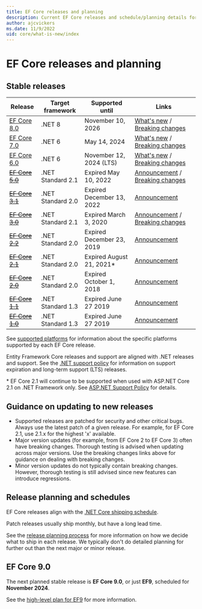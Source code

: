 ```yaml
---
title: EF Core releases and planning
description: Current EF Core releases and schedule/planning details for future releases
author: ajcvickers
ms.date: 11/9/2022
uid: core/what-is-new/index
---
```


# EF Core releases and planning

## Stable releases

| Release                                                                                | Target framework  | Supported until           | Links                                                                                                                                                                                  |
|----------------------------------------------------------------------------------------|-------------------|---------------------------|----------------------------------------------------------------------------------------------------------------------------------------------------------------------------------------|
| [EF Core 8.0](https://www.nuget.org/packages/Microsoft.EntityFrameworkCore)            | .NET 8            | November 10, 2026         | [What's new](xref:core/what-is-new/ef-core-8.0/whatsnew) / [Breaking changes](xref:core/what-is-new/ef-core-8.0/breaking-changes)                                                      |
| [EF Core 7.0](https://www.nuget.org/packages/Microsoft.EntityFrameworkCore/7.0.0)      | .NET 6            | May 14, 2024              | [What's new](xref:core/what-is-new/ef-core-7.0/whatsnew) / [Breaking changes](xref:core/what-is-new/ef-core-7.0/breaking-changes)                                                      |
| [EF Core 6.0](https://www.nuget.org/packages/Microsoft.EntityFrameworkCore/6.0.0)      | .NET 6            | November 12, 2024 (LTS)   | [What's new](xref:core/what-is-new/ef-core-6.0/whatsnew) / [Breaking changes](xref:core/what-is-new/ef-core-6.0/breaking-changes)                                                      |
| ~~[EF Core 5.0](https://www.nuget.org/packages/Microsoft.EntityFrameworkCore/5.0.17)~~ | .NET Standard 2.1 | Expired May 10, 2022      | [Announcement](https://devblogs.microsoft.com/dotnet/announcing-the-release-of-ef-core-5-0/) / [Breaking changes](xref:core/what-is-new/ef-core-5.0/breaking-changes)                  |
| ~~[EF Core 3.1](https://www.nuget.org/packages/Microsoft.EntityFrameworkCore/3.1.31)~~ | .NET Standard 2.0 | Expired December 13, 2022 | [Announcement](https://devblogs.microsoft.com/dotnet/announcing-entity-framework-core-3-1-and-entity-framework-6-4/)                                                                   |
| ~~[EF Core 3.0](https://www.nuget.org/packages/Microsoft.EntityFrameworkCore/3.0.3)~~  | .NET Standard 2.1 | Expired March 3, 2020     | [Announcement](https://devblogs.microsoft.com/dotnet/announcing-ef-core-3-0-and-ef-6-3-general-availability/) / [Breaking changes](xref:core/what-is-new/ef-core-3.x/breaking-changes) |
| ~~[EF Core 2.2](https://www.nuget.org/packages/Microsoft.EntityFrameworkCore/2.2.6)~~  | .NET Standard 2.0 | Expired December 23, 2019 | [Announcement](https://devblogs.microsoft.com/dotnet/announcing-entity-framework-core-2-2/)                                                                                            |
| ~~[EF Core 2.1](https://www.nuget.org/packages/Microsoft.EntityFrameworkCore/2.1.14)~~ | .NET Standard 2.0 | Expired August 21, 2021*  | [Announcement](https://devblogs.microsoft.com/dotnet/announcing-entity-framework-core-2-1/)                                                                                            |
| ~~[EF Core 2.0](https://www.nuget.org/packages/Microsoft.EntityFrameworkCore/2.0.3)~~  | .NET Standard 2.0 | Expired October 1, 2018   | [Announcement](https://devblogs.microsoft.com/dotnet/announcing-entity-framework-core-2-0/)                                                                                            |
| ~~[EF Core 1.1](https://www.nuget.org/packages/Microsoft.EntityFrameworkCore/1.1.6)~~  | .NET Standard 1.3 | Expired June 27 2019      | [Announcement](https://devblogs.microsoft.com/dotnet/announcing-entity-framework-core-1-1/)                                                                                            |
| ~~[EF Core 1.0](https://www.nuget.org/packages/Microsoft.EntityFrameworkCore/1.0.6)~~  | .NET Standard 1.3 | Expired June 27 2019      | [Announcement](https://devblogs.microsoft.com/dotnet/entity-framework-core-1-0-0-available/)                                                                                           |

See [supported platforms](xref:core/miscellaneous/platforms) for information about the specific platforms supported by each EF Core release.

Entity Framework Core releases and support are aligned with .NET releases and support. See the [.NET support policy](https://dotnet.microsoft.com/platform/support/policy/dotnet-core) for information on support expiration and long-term support (LTS) releases.

\* EF Core 2.1 will continue to be supported when used with ASP.NET Core 2.1 on .NET Framework only. See [ASP.NET Support Policy](https://dotnet.microsoft.com/platform/support/policy/aspnet) for details.

## Guidance on updating to new releases

* Supported releases are patched for security and other critical bugs. Always use the latest patch of a given release. For example, for EF Core 2.1, use 2.1.x for the highest 'x' available.
* Major version updates (for example, from EF Core 2 to EF Core 3) often have breaking changes. Thorough testing is advised when updating across major versions. Use the breaking changes links above for guidance on dealing with breaking changes.
* Minor version updates do not typically contain breaking changes. However, thorough testing is still advised since new features can introduce regressions.

## Release planning and schedules

EF Core releases align with the [.NET Core shipping schedule](https://github.com/dotnet/core/blob/main/roadmap.md).

Patch releases usually ship monthly, but have a long lead time.

See the [release planning process](xref:core/what-is-new/release-planning) for more information on how we decide what to ship in each release. We typically don't do detailed planning for further out than the next major or minor release.

## EF Core 9.0

The next planned stable release is **EF Core 9.0**, or just **EF9**, scheduled for **November 2024**.

See the [high-level plan for EF9](xref:core/what-is-new/ef-core-9.0/plan) for more information.

